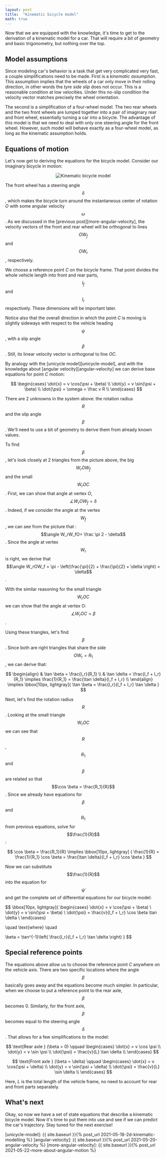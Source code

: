 ```yaml
---
layout: post
title:  "Kinematic bicycle model"
math: true
---
```

Now that we are equipped with the knowledge, it's time to get to the derivation of a kinematic model for a car. That will require a bit of geometry and basic trigonometry, but nothing over the top. 

## Model assumptions

Since modeling car's behavior is a task that get very complicated very fast, a couple simplifications need to be made. First is a *kinematic assumption*. This assumption implies that the wheels of a car only move in their rolling direction, in other words the *tyre side slip* does not occur. This is a reasonable condition at low velocities. Under this no-slip condition the velocity vector matches precisely the wheel orientation.

The second is a simplification of a four-wheel model. The two rear wheels and the two front wheels are lumped together into a pair of imaginary rear and front wheel, essentially turning a car into a bicycle. The advantage of this model is that we need to deal with only one steering angle for the front wheel. However, such model will behave exactly as a four-wheel model, as long as the kinematic assumption holds. 

## Equations of motion

Let's now get to deriving the equations for the bicycle model. Consider our imaginary bicycle in motion:

<p  style="text-align: center;">
    <img src="{{ site.baseurl }}{% link images/bicycle-model.png %}" alt="Kinematic bicycle model">
</p>

The front wheel has a steering angle $$\delta$$, which makes the bicycle turn around the instantaneous center of rotation *O* with some angular velocity $$\omega$$. As we discussed in the [previous post][more-angular-velocity], the velocity vectors of the front and rear wheel will be orthogonal to lines $$OW_f$$ and $$OW_r$$, respectively.

We choose a reference point *C* on the bicycle frame. That point divides the whole vehicle length into front and rear parts, $$l_f$$ and $$l_r$$ respectively. These dimensions will be important later. 

Notice also that the overall direction in which the point *C* is moving is slightly sideways with respect to the vehicle heading $$\psi$$, with a slip angle $$\beta$$. Still, its linear velocity vector is orthogonal to line *OC*. 

By analogy with the [unicycle model][unicycle-model], and with the knowledge about [angular velocity][angular-velocity] we can derive base equations for point *C* motion: 

$$
\begin{cases}
\dot{x} = v \cos(\psi + \beta) \\
\dot{y} = v \sin(\psi + \beta) \\
\dot{\psi} = \omega = \frac v R \\
\end{cases}
$$

There are 2 unknowns in the system above: the rotation radius $$R$$ and the slip angle $$\beta$$. We'll need to use a bit of geometry to derive them from already known values. 

To find $$\beta$$, let's look closely at 2 triangles from the picture above, the big $$W_rOW_f$$ and the small $$W_rOC$$. First, we can show that angle at vertex *O*, $$\angle W_rOW_f = \delta$$. Indeed, if we consider the angle at the vertex $$W_f$$, we can see from the picture that : $$\angle W_rW_fO= \frac \pi 2 - \delta$$. Since the angle at vertex $$W_r$$ is right, we derive that $$\angle W_rOW_f = \pi - \left(\frac{\pi}{2} + \frac{\pi}{2} + \delta \right) = \delta$$.

With the similar reasoning for the small triangle $$W_rOC$$ we can show that the angle at vertex O: $$\angle W_rOC = \beta$$.

Using these triangles, let's find $$\beta$$. Since both are right triangles that share the side $$OW_r= R_1$$, we can derive that: 

$$
\begin{align}
   & \tan \beta = \frac{l_r}{R_1} \\
   & \tan \delta = \frac{l_f + l_r}{R_1} \implies \frac{1}{R_1} = \frac{\tan \delta}{l_f + l_r} \\
\end{align}
\implies
\bbox[10px, lightgray]{ \tan \beta = \frac{l_r}{l_f + l_r} \tan \delta }
$$

Next, let's find the rotation radius $$R$$. Looking at the small triangle $$W_rOC$$ we can see that $$R$$, $$R_1$$ and $$\beta$$ are related so that $$\cos \beta = \frac{R_1}{R}$$. Since we already have equations for $$\beta$$ and $$R_1$$ from previous equations, solve for $$\frac{1}{R}$$: 

$$
\cos \beta = \frac{R_1}{R} \implies 
\bbox[10px, lightgray] {
\frac{1}{R} = \frac{1}{R_1} \cos \beta = \frac{\tan \delta}{l_f + l_r} \cos \beta
}
$$

Now we can substitute $$\frac{1}{R}$$ into the equation for $$\dot{\psi}$$ and get the complete set of differential equations for our bicycle model: 

$$
\bbox[10px, lightgray]{
\begin{cases}
\dot{x} = v \cos(\psi + \beta) \\
\dot{y} = v \sin(\psi + \beta) \\
\dot{\psi} = \frac{v}{l_f + l_r} \cos \beta \tan \delta \\
\end{cases}

\quad \text{where} \quad

\beta = \tan^{-1}\left( \frac{l_r}{l_f + l_r} \tan \delta \right)
}
$$

## Special reference points

The equations above allow us to choose the reference point *C* anywhere on the vehicle axis. There are two specific locations where the angle $$\beta$$ basically goes away and the equations become much simpler. In particular, when we choose to put a reference point to the rear axle, $$\beta$$ becomes 0. Similarly, for the front axle, $$\beta$$ becomes equal to the steering angle $$\delta$$. That allows for a few simplifications to the model: 

$$
\text{Rear axle } (\beta = 0)  \qquad
\begin{cases} 
\dot{x} = v \cos \psi \\
\dot{y} = v \sin \psi \\
\dot{\psi} = \frac{v}{L} \tan \delta \\
\end{cases} 
$$


$$
\text{Front axle } (\beta = \delta)  \qquad
\begin{cases}
\dot{x} = v \cos(\psi + \delta) \\
\dot{y} = v \sin(\psi + \delta) \\
\dot{\psi} = \frac{v}{L} \sin \delta \\
\end{cases}
$$

Here, *L* is the total length of the vehicle frame, no need to account for rear and front parts separately. 

## What's next

Okay, so now we have a set of state equations that describe a kinematic bicycle model. Now it's time to put them into use and see if we can predict the car's trajectory. Stay tuned for the next exercise! 

[unicycle-model]: {{ site.baseurl }}{% post_url 2021-05-18-2d-kinematic-modelling %}
[angular-velocity]: {{ site.baseurl }}{% post_url 2021-05-20-angular-velocity %}
[more-angular-velocity]: {{ site.baseurl }}{% post_url 2021-05-22-more-about-angular-motion %}